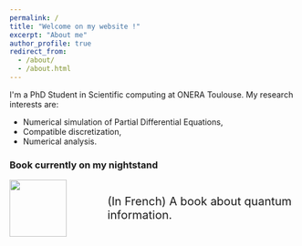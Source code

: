 ```yaml
---
permalink: /
title: "Welcome on my website !"
excerpt: "About me"
author_profile: true
redirect_from: 
  - /about/
  - /about.html
---
```


I'm a PhD Student in Scientific computing at ONERA Toulouse. My research interests are: 
- Numerical simulation of Partial Differential Equations,
- Compatible discretization,
- Numerical analysis.

### Book currently on my nightstand
 
<html>
  <head>
    <style>
      .container {
        display: flex;
        align-items: center;
        justify-content: center
      }
      img {
        /* max-width: 100%; */
        width: 100px;
      }
      .image {
        flex-basis: 40%
      }
      .text {
        font-size: 20px;
        padding-left: 20px;
      }
    </style>
  </head>
  <body>
    <div class="container">
      <div class="image">
        <img src="images/gisin.jpg">
      </div>
      <div class="text">
        (In French) A book about quantum information.
      </div>
    </div>
  </body>
</html>